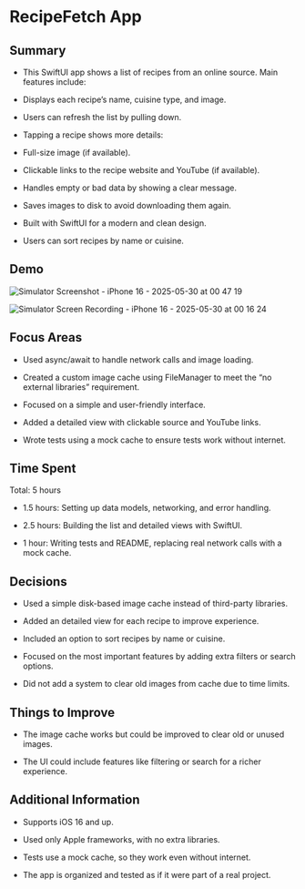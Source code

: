 # **RecipeFetch App**

##  **Summary**

- This SwiftUI app shows a list of recipes from an online source.
Main features include:

- Displays each recipe’s name, cuisine type, and image.

- Users can refresh the list by pulling down.

- Tapping a recipe shows more details:

- Full-size image (if available).

- Clickable links to the recipe website and YouTube (if available).

- Handles empty or bad data by showing a clear message.

- Saves images to disk to avoid downloading them again.

- Built with SwiftUI for a modern and clean design.

- Users can sort recipes by name or cuisine.

##  **Demo**

![Simulator Screenshot - iPhone 16 - 2025-05-30 at 00 47 19](https://github.com/user-attachments/assets/1ee6f3fa-25d1-40fc-a163-1dc42eed6aa1) 

![Simulator Screen Recording - iPhone 16 - 2025-05-30 at 00 16 24](https://github.com/user-attachments/assets/805e8dd2-b983-40f1-988e-7007098b3cf9)

##  **Focus Areas**
- Used async/await to handle network calls and image loading.

- Created a custom image cache using FileManager to meet the “no external libraries” requirement.

- Focused on a simple and user-friendly interface.

- Added a detailed view with clickable source and YouTube links.

- Wrote tests using a mock cache to ensure tests work without internet.

##  **Time Spent**
Total: 5 hours

- 1.5 hours: Setting up data models, networking, and error handling.

- 2.5 hours: Building the list and detailed views with SwiftUI.

- 1 hour: Writing tests and README, replacing real network calls with a mock cache.

##  **Decisions**
- Used a simple disk-based image cache instead of third-party libraries.

- Added an detailed view for each recipe to improve experience.

- Included an option to sort recipes by name or cuisine.

- Focused on the most important features by adding extra filters or search options.

- Did not add a system to clear old images from cache due to time limits.

## **Things to Improve**
- The image cache works but could be improved to clear old or unused images.

- The UI could include features like filtering or search for a richer experience.

## **Additional Information**
- Supports iOS 16 and up.

- Used only Apple frameworks, with no extra libraries.

- Tests use a mock cache, so they work even without internet.

- The app is organized and tested as if it were part of a real project.
